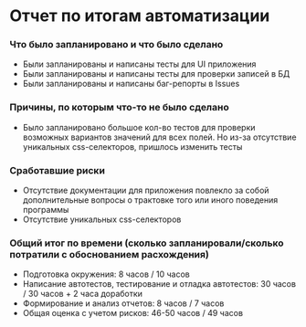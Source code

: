 # Отчет по итогам автоматизации

### Что было запланировано и что было сделано
* Были запланированы и написаны тесты для UI приложения
* Были запланированы и написаны тесты для проверки записей в БД
* Были запланированы и написаны баг-репорты в Issues

### Причины, по которым что-то не было сделано
* Было запланировано большое кол-во тестов для проверки возможных вариантов значений для всех полей. Но из-за отсутствие уникальных css-селекторов, пришлось изменить тесты

### Сработавшие риски
* Отсутствие документации для приложения повлекло за собой дополнительные вопросы о трактовке того или иного поведения программы
* Отсутствие уникальных css-селекторов

### Общий итог по времени (сколько запланировали/сколько потратили с обоснованием расхождения)
* Подготовка окружения: 8 часов / 10 часов
* Написание автотестов, тестирование и отладка автотестов: 30 часов / 30 часов + 2 часа доработки
* Формирование и анализ отчетов: 8 часов / 7 часов 
* Общая оценка с учетом рисков: 46-50 часов / 49 часов
